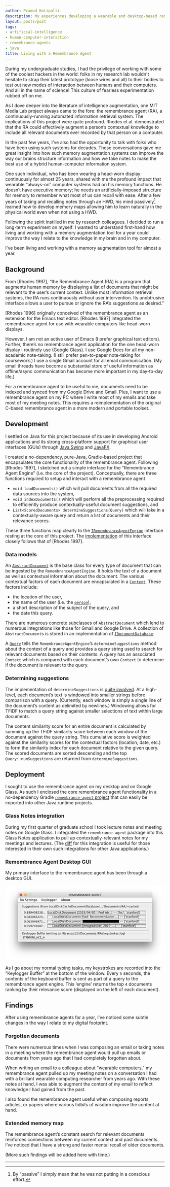```yaml
---
author: Pramod Kotipalli
description: My experiences developing a wearable and desktop-based remembrance agent. I also examine the impact of living with an intelligent agent such as this has had on my cognition, memory recall, and how I organize my digital information.
layout: posts/post
tags:
- artificial-intelligence
- human-computer-interaction
- remembrance-agents
- java
title: Living with a Remembrance Agent
---
```




During my undergraduate studies, I had the privilege of working with some of the coolest hackers in the world: folks in my research lab wouldn't hesitate to strap their latest prototype (loose wires and all) to their bodies to test out new modes of interaction between humans and their computers. And all in the name of science! This culture of fearless experimentation rubbed off on me.

As I dove deeper into the literature of intelligence augmentation, one MIT Media Lab project always came to the fore: the remembrance agent (RA), a continuously-running automated information retrieval system. The implications of this project were quite profound. Rhodes et al. demonstrated that the RA could effectively augment a person’s contextual knowledge to include all relevant documents ever recorded by that person on a computer.

In the past few years, I’ve also had the opportunity to talk with folks who have been using such systems for decades. These conversations gave me great insight into how such memory augmentation systems can improve the way our brains structure information and how we take notes to make the best use of a hybrid human-computer information system.

One such individual, who has been wearing a head-worn display continuously for almost 25 years, shared with me the profound impact that wearable “always-on” computer systems had on his memory functions. He doesn’t have executive memory; he needs an artificially-imposed structure for memory to remember what most of us can recall with ease. After a few years of taking and recalling notes through an HWD, his mind passively[^footnote-1] learned how to develop memory maps allowing him to learn naturally in the physical world even when not using a HWD.

Following the spirit instilled in me by research colleagues. I decided to run a long-term experiment on myself: I wanted to understand first-hand how living and working with a memory augmentation tool for a year could improve the way I relate to the knowledge in my brain and in my computer.

I've been living and working with a memory augmentation tool for almost a year. 

## Background

From [Rhodes 1997], “the Remembrance Agent (RA) is a program that augments human memory by displaying a list of documents that might be relevant to the user’s current context. Unlike most information retrieval systems, the RA runs continuously without user intervention. Its unobtrusive interface allows a user to pursue or ignore the RA’s suggestions as desired.”

[Rhodes 1996] originally conceived of the remembrance agent as an extension for the Emacs text editor. [Rhodes 1997] integrated the remembrance agent for use with wearable computers like head-worn displays. 

However, I am not an active user of Emacs (I prefer graphical text editors). Further, there’s no remembrance agent application for the one head-worn display I routinely use (Google Glass). I use Google Docs for all my non-academic note-taking. (I still prefer pen-to-paper note-taking for coursework.) I use a single Gmail account for all email communication. (My email threads have become a substantial store of useful information as offline/async communication has become more important in my day-to-day life.)

For a remembrance agent to be useful to me, documents need to be indexed and synced from my Google Drive and Gmail. Plus, I want to use a remembrance agent on my PC where I write most of my emails and take most of my meeting notes. This requires a reimplementation of the original C-based remembrance agent in a more modern and portable toolset.

## Development

I settled on Java for this project because of its use in developing Android applications and its strong cross-platform support for graphical user interfaces (GUIs) through [Java Swing](https://en.wikipedia.org/wiki/Swing_(Java)) and [JavaFX](https://en.wikipedia.org/wiki/JavaFX).

I created a no-dependency, pure-Java, Gradle-based project that encapsulates the core functionality of the remembrance agent. Following [Rhodes 1997], I sketched out a simple interface for the “Remembrance Agent Engine” (i.e. the core of the project). Conceptually, there are three functions required to setup and interact with a remembrance agent

* `void loadDocuments()` which will pull documents from all the required data sources into the system,
* `void indexDocuments()` which will perform all the preprocessing required to efficiently produce contextually-useful document suggestions, and
* `List<ScoredDocuments> determineSuggestions(Query)` which will take in a contextually-aware query and return a list of documents and their relevance scores.

These three functions map clearly to the [`IRemembranceAgentEngine`](https://github.com/remembrance-agent/remembrance-agent/blob/v2.0.0/src/main/java/io/p13i/ra/engine/IRemembranceAgentEngine.java) interface resting at the core of this project. The [implementation](https://github.com/remembrance-agent/remembrance-agent/blob/v2.0.0/src/main/java/io/p13i/ra/engine/RemembranceAgentEngine.java) of this interface closely follows that of [Rhodes 1997]. 

### Data models

An [`AbstractDocument`](https://github.com/remembrance-agent/remembrance-agent/blob/v2.0.0/src/main/java/io/p13i/ra/models/AbstractDocument.java) is the base class for every type of document that can be ingested by the `RemembranceAgentEngine`. It holds the text of a document as well as contextual information about the document. The various contextual factors of each document are encapsulated in a [`Context`](https://github.com/remembrance-agent/remembrance-agent/blob/v2.0.0/src/main/java/io/p13i/ra/models/Context.java). These factors include:

* the location of the user,
* the name of the user (i.e. the [`person`](https://github.com/remembrance-agent/remembrance-agent/blob/v2.0.0/src/main/java/io/p13i/ra/models/Context.java#L13)),
* a short description of the subject of the query, and
* the date this query.

There are numerous concrete subclasses of `AbstractDocument` which lend to numerous integrations like those for Gmail and Google Drive. A collection of `AbstractDocument`s is stored in an implementation of [`IDocumentDatabase`](https://github.com/remembrance-agent/remembrance-agent/blob/v2.0.0/src/main/java/io/p13i/ra/databases/IDocumentDatabase.java#L6).

A [`Query`](https://github.com/remembrance-agent/remembrance-agent/blob/v2.0.0/src/main/java/io/p13i/ra/models/Query.java) tells the `RemembranceAgentEngine`’s `determineSuggestions` method about the context of a query and provides a query string used to search for relevant documents based on their contents. A query has an associated `Context` which is compared with each document’s own `Context` to determine if the document is relevant to the query.

### Determining suggestions

The implementation of `determineSuggestions` is [quite involved](https://github.com/remembrance-agent/remembrance-agent/blob/v2.0.0/src/main/java/io/p13i/ra/engine/RemembranceAgentEngine.java#L38-L100). At a high-level, each document’s text is [windowed](https://github.com/remembrance-agent/remembrance-agent/blob/03a7280872bfb1d6e6188d33836fa6fd1f45c6fe/src/main/java/io/p13i/ra/utils/WordVector.java#L29) into smaller strings before comparison with a query. (Currently, each window is simply a single line of the document’s content as delimited by newlines.) Windowing allows for TFiDF to match a query string against smaller selections of text within large documents.

The content similarity score for an entire document is calculated by summing up the TFiDF similarity score between each window of the document against the query string. This cumulative score is weighted against the similarity scores for the contextual factors (location, date, etc.) to form the similarity index for each document relative to the given query. The scored documents are sorted descending and the top `Query::numSuggestions` are returned from `determineSuggestions`.

## Deployment

I sought to use the remembrance agent on my desktop and on Google Glass. As such I enclosed the core remembrance agent functionality in a no-dependency Gradle [`remembrance-agent`](https://github.com/remembrance-agent/remembrange-agent)[ project](https://github.com/remembrance-agent/remembrange-agent) that can easily be imported into other Java runtime projects.

### Glass Notes integration

During my first quarter of graduate school I took lecture notes and meeting notes on Google Glass. I integrated the `remembrance-agent` package into this Glass Notes application to pull up contextually-relevant notes for my meetings and lectures. (The [diff](https://github.com/glass-notes/glass-notes-app/commit/09eb5c01fff2b5fcab9700dddced27824f8a5310) for this integration is useful for those interested in their own such integrations for other Java applications.)

### Remembrance Agent Desktop GUI

My primary interface to the remembrance agent has been through a desktop GUI. 

![None](/static/images/2020-05-15-living-with-remembrance-agent/image0.png)


As I go about my normal typing tasks, my keystrokes are recorded into the “Keylogger Buffer” at the bottom of the window. Every `5` seconds, the contents of the keyboard buffer is sent as part of a query to the remembrance agent engine. This ‘engine’ returns the top `4` documents ranking by their relevance score (displayed on the left of each document).

## Findings

After using remembrance agents for a year, I’ve noticed some subtle changes in the way I relate to my digital footprint.

### Forgotten documents

There were numerous times when I was composing an email or taking notes in a meeting where the remembrance agent would pull up emails or documents from years ago that I had completely forgotten about.

When writing an email to a colleague about “wearable computers,” my remembrance agent pulled up my meeting notes on a conversation I had with a brilliant wearable computing researcher from years ago. With these notes at hand, I was able to augment the content of my email to reflect knowledge I had gained from the past.

I also found the remembrance agent useful when composing reports, articles, or papers where various tidbits of wisdom improve the content at hand.

### Extended memory map

The remembrance agent’s constant search for relevant documents reinforces connections between my current context and past documents. I’ve noticed that I have a strong and faster mental recall of older documents.

(More such findings will be added here with time.)




---

[^footnote-1]:  By “passive” I simply mean that he was not putting in a conscious effort.